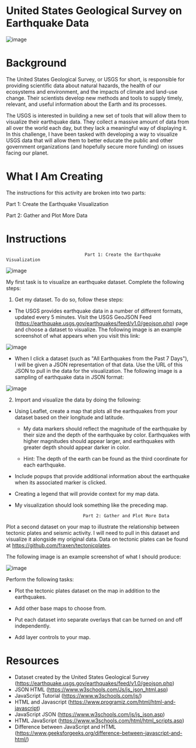 # United States Geological Survey on Earthquake Data

![image](https://github.com/user-attachments/assets/c00e2c1b-aac3-4eb3-9e50-6aa7fd9eaca5)

# Background

The United States Geological Survey, or USGS for short, is responsible for providing scientific data about natural hazards, the health of our ecosystems and environment, and the impacts of climate and land-use change. Their scientists develop new methods and tools to supply timely, relevant, and useful information about the Earth and its processes.

The USGS is interested in building a new set of tools that will allow them to visualize their earthquake data. They collect a massive amount of data from all over the world each day, but they lack a meaningful way of displaying it. In this challenge, I have been tasked with developing a way to visualize USGS data that will allow them to better educate the public and other government organizations (and hopefully secure more funding) on issues facing our planet.

# What I Am Creating

The instructions for this activity are broken into two parts:

Part 1: Create the Earthquake Visualization

Part 2: Gather and Plot More Data

# Instructions
                                  Part 1: Create the Earthquake Visualization
![image](https://github.com/user-attachments/assets/7590d74a-eb6e-4ad0-9cd2-f27fadc5bf25)

My first task is to visualize an earthquake dataset. Complete the following steps:

1. Get my dataset. To do so, follow these steps:

  * The USGS provides earthquake data in a number of different formats, updated every 5 minutes. Visit the USGS GeoJSON Feed (https://earthquake.usgs.gov/earthquakes/feed/v1.0/geojson.php) page and choose a dataset to visualize. The following image is an example screenshot of what appears when you visit this link:

![image](https://github.com/user-attachments/assets/52a85fe7-2e11-4737-a636-12ecb3a99476)

  * When I click a dataset (such as "All Earthquakes from the Past 7 Days"), I will be given a JSON representation of that data. Use the URL of this JSON to pull in the data for the visualization. The following image is a sampling of earthquake data in JSON format:

![image](https://github.com/user-attachments/assets/0508c156-29c5-447a-99ab-d32360c0fd41)

2. Import and visualize the data by doing the following:

  * Using Leaflet, create a map that plots all the earthquakes from your dataset based on their longitude and latitude.

     * My data markers should reflect the magnitude of the earthquake by their size and the depth of the earthquake by color. Earthquakes with higher magnitudes should appear larger, and earthquakes with greater depth should appear darker in color.

     * Hint: The depth of the earth can be found as the third coordinate for each earthquake.


  * Include popups that provide additional information about the earthquake when its associated marker is clicked.

  * Creating a legend that will provide context for my map data.

  * My visualization should look something like the preceding map.

                                  Part 2: Gather and Plot More Data

Plot a second dataset on your map to illustrate the relationship between tectonic plates and seismic activity. I will need to pull in this dataset and visualize it alongside my original data. Data on tectonic plates can be found at https://github.com/fraxen/tectonicplates.

The following image is an example screenshot of what I should produce:

![image](https://github.com/user-attachments/assets/2fd9c93d-0e63-4b1e-8edb-cf04be0aabb1)

Perform the following tasks:

  * Plot the tectonic plates dataset on the map in addition to the earthquakes.

  * Add other base maps to choose from.

  * Put each dataset into separate overlays that can be turned on and off independently.

  * Add layer controls to your map.

# Resources

  * Dataset created by the United States Geological Survey (https://earthquake.usgs.gov/earthquakes/feed/v1.0/geojson.php)
  * JSON HTML (https://www.w3schools.com/Js/js_json_html.asp)
  * JavaScript Tutorial (https://www.w3schools.com/js/)
  * HTML and Javascript (https://www.programiz.com/html/html-and-javascript)
  * JavaScript JSON (https://www.w3schools.com/js/js_json.asp)
  * HTML JavaScript (https://www.w3schools.com/html/html_scripts.asp)
  * Difference between JavaScript and HTML (https://www.geeksforgeeks.org/difference-between-javascript-and-html/)
